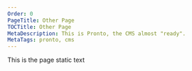 ```yaml
---
Order: 0
PageTitle: Other Page
TOCTitle: Other Page
MetaDescription: This is Pronto, the CMS almost "ready".
MetaTags: pronto, cms
---
```


This is the page static text

